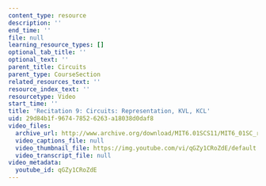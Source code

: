 ```yaml
---
content_type: resource
description: ''
end_time: ''
file: null
learning_resource_types: []
optional_tab_title: ''
optional_text: ''
parent_title: Circuits
parent_type: CourseSection
related_resources_text: ''
resource_index_text: ''
resourcetype: Video
start_time: ''
title: 'Recitation 9: Circuits: Representation, KVL, KCL'
uid: 29d84b1f-9674-7852-6263-a18038d0daf8
video_files:
  archive_url: http://www.archive.org/download/MIT6.01SCS11/MIT6_01SC_rec9_300k.mp4
  video_captions_file: null
  video_thumbnail_file: https://img.youtube.com/vi/qGZy1CRoZdE/default.jpg
  video_transcript_file: null
video_metadata:
  youtube_id: qGZy1CRoZdE
---
```

